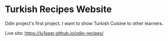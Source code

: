 # Turkish Recipes Website
Odin project's first project. I want to show Turkish Cuisine to other learners.

Live site: https://lu1sper.github.io/odin-recipes/
